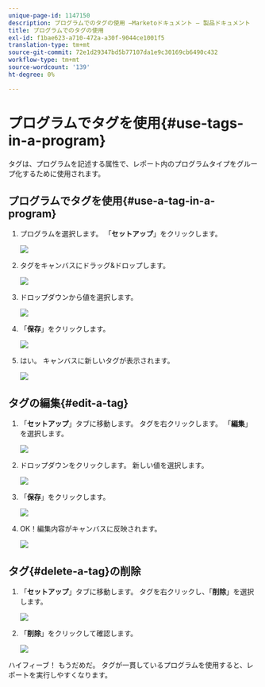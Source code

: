 ```yaml
---
unique-page-id: 1147150
description: プログラムでのタグの使用 —Marketoドキュメント — 製品ドキュメント
title: プログラムでのタグの使用
exl-id: f1bae623-a710-472a-a30f-9044ce1001f5
translation-type: tm+mt
source-git-commit: 72e1d29347bd5b77107da1e9c30169cb6490c432
workflow-type: tm+mt
source-wordcount: '139'
ht-degree: 0%

---
```


# プログラムでタグを使用{#use-tags-in-a-program}

タグは、プログラムを記述する属性で、レポート内のプログラムタイプをグループ化するために使用されます。

## プログラムでタグを使用{#use-a-tag-in-a-program}

1. プログラムを選択します。 「**セットアップ**」をクリックします。

   ![](assets/image2014-9-23-15-3a45-3a0.png)

1. タグをキャンバスにドラッグ&amp;ドロップします。

   ![](assets/image2014-9-23-15-3a45-3a13.png)

1. ドロップダウンから値を選択します。

   ![](assets/image2014-9-23-15-3a45-3a30.png)

1. 「**保存**」をクリックします。

   ![](assets/image2014-9-23-15-3a45-3a36.png)

1. はい。 キャンバスに新しいタグが表示されます。

   ![](assets/image2014-9-23-15-3a45-3a47.png)

## タグの編集{#edit-a-tag}

1. 「**セットアップ**」タブに移動します。 タグを右クリックします。 「**編集**」を選択します。

   ![](assets/image2014-9-23-15-3a45-3a53.png)

1. ドロップダウンをクリックします。 新しい値を選択します。

   ![](assets/image2014-9-23-15-3a46-3a12.png)

1. 「**保存**」をクリックします。

   ![](assets/image2014-9-23-15-3a46-3a25.png)

1. OK！編集内容がキャンバスに反映されます。

   ![](assets/image2014-9-23-15-3a46-3a35.png)

## タグ{#delete-a-tag}の削除

1. 「**セットアップ**」タブに移動します。 タグを右クリックし、「**削除**」を選択します。

   ![](assets/image2014-9-23-15-3a46-3a55.png)

1. 「**削除**」をクリックして確認します。

   ![](assets/image2014-9-23-15-3a47-3a8.png)

ハイフィーブ！ もうだめだ。 タグが一貫しているプログラムを使用すると、レポートを実行しやすくなります。
